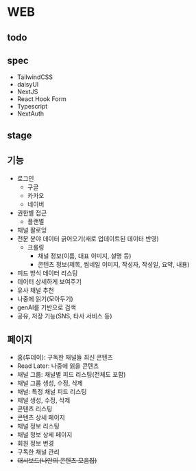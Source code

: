# WEB

## todo


## spec

- TailwindCSS
- daisyUI
- NextJS
- React Hook Form
- Typescript
- NextAuth


## stage
## 기능
- 로그인
   - 구글
   - 카카오
   - 네이버
- 권한별 접근
   - 플랜별
- 채널 팔로잉
- 전문 분야 데이터 긁어오기(새로 업데이트된 데이터 반영)
   - 크롤링
      - 채널 정보(이름, 대표 이미지, 설명 등)
      - 콘텐츠 정보(제목, 썸네일 이미지, 작성자, 작성일, 요약, 내용)
- 피드 방식 데이터 리스팅
- 데이터 상세하게 보여주기
- 유사 채널 추천
- 나중에 읽기(모아두기)
- genAI를 기반으로 검색
- 공유, 저장 기능(SNS, 타사 서비스 등)

## 페이지
- 홈(투데이): 구독한 채널들 최신 콘텐츠
- Read Later: 나중에 읽을 콘텐츠
- 채널 그룹: 채널별 피드 리스팅(전체도 포함)
- 채널 그룹 생성, 수정, 삭제
- 채널: 특정 채널 피드 리스팅
- 채널 생성, 수정, 삭제
- 콘텐츠 리스팅
- 콘텐츠 상세 페이지
- 채널 정보 리스팅
- 채널 정보 상세 페이지
- 회원 정보 변경
- 구독한 채널 관리
- ~~대시보드(나만의 콘텐츠 모음집)~~